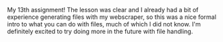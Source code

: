 My 13th assignment! The lesson was clear and I already had a bit of experience generating files with my webscraper, so this was a nice formal intro to what you can do with files, much of which I did not know. I'm definitely excited to try doing more in the future with file handling. 
